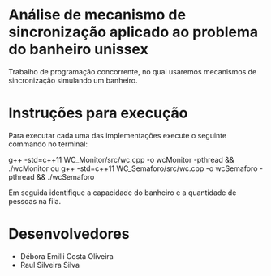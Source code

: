 # Análise de mecanismo de sincronização aplicado ao problema do banheiro unissex
Trabalho de programação concorrente, no qual usaremos mecanismos de sincronização simulando um banheiro.

# Instruções para execução
Para executar cada uma das implementações execute o seguinte commando no terminal:

g++ -std=c++11 WC_Monitor/src/wc.cpp -o wcMonitor -pthread && ./wcMonitor
ou
g++ -std=c++11 WC_Semaforo/src/wc.cpp -o wcSemaforo -pthread && ./wcSemaforo

Em seguida identifique a capacidade do banheiro e a quantidade de pessoas na fila.

# Desenvolvedores
- Débora Emilli Costa Oliveira
- Raul Silveira Silva